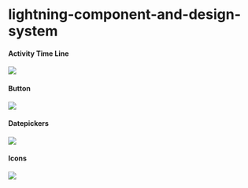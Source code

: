 # lightning-component-and-design-system

#### Activity Time Line
<img src="http://f.st-hatena.com/images/fotolife/t/tyoshikawa1106/20150830/20150830235051.png" />

#### Button
<img src="http://f.st-hatena.com/images/fotolife/t/tyoshikawa1106/20150830/20150830235243.png" />

#### Datepickers
<img src="http://f.st-hatena.com/images/fotolife/t/tyoshikawa1106/20150830/20150830235430.png" />

#### Icons
<img src="http://f.st-hatena.com/images/fotolife/t/tyoshikawa1106/20150830/20150830235337.png" />
